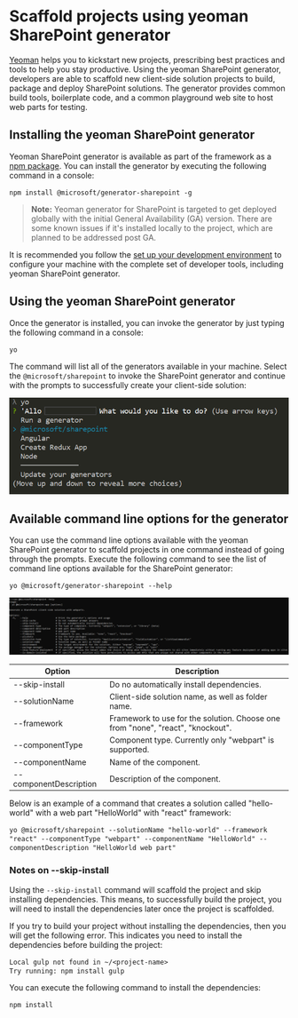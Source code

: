 # Scaffold projects using yeoman SharePoint generator

[Yeoman](http://yeoman.io/) helps you to kickstart new projects, prescribing best practices and tools to help you stay productive. Using the yeoman SharePoint generator, developers are able to scaffold new client-side solution projects to build, package and deploy SharePoint solutions. The generator provides common build tools, boilerplate code, and a common playground web site to host web parts for testing.

## Installing the yeoman SharePoint generator

Yeoman SharePoint generator is available as part of the framework as a [npm package](https://www.npmjs.com/package/@microsoft/generator-sharepoint). You can install the generator by executing the following command in a console:

```
npm install @microsoft/generator-sharepoint -g
```

>**Note:** Yeoman generator for SharePoint is targeted to get deployed globally with the initial General Availability (GA) version. There are some known issues if it's installed locally to the project, which are planned to be addressed post GA.

It is recommended you follow the [set up your development environment](../spfx/set-up-your-development-environment.md) to configure your machine with the complete set of developer tools, including yeoman SharePoint generator. 

## Using the yeoman SharePoint generator

Once the generator is installed, you can invoke the generator by just typing the following command in a console:

```
yo
```

The command will list all of the generators available in your machine. Select the `@microsoft/sharepoint` to invoke the SharePoint generator and continue with the prompts to successfully create your client-side solution:

![yeoman SharePoint generator](../../images/yeoman-sp-generator.png)

## Available command line options for the generator

You can use the command line options available with the yeoman SharePoint generator to scaffold projects in one command instead of going through the prompts. Execute the following command to see the list of  command line options available for the SharePoint generator:

```
yo @microsoft/generator-sharepoint --help
```

![yeoman SharePoint generator command line options](../../images/yeoman-sp-cmdline-options.png)

Option | Description 
-----|------
--skip-install|Do no automatically install dependencies.
--solutionName|Client-side solution name, as well as folder name.
--framework|Framework to use for the solution. Choose one from "none", "react", "knockout".
--componentType|Component type. Currently only "webpart" is supported.
--componentName|Name of the component.
--componentDescription|Description of the component.

Below is an example of a command that creates a solution called "hello-world" with a web part "HelloWorld" with "react" framework:

```
yo @microsoft/sharepoint --solutionName "hello-world" --framework "react" --componentType "webpart" --componentName "HelloWorld" --componentDescription "HelloWorld web part"
```

### Notes on --skip-install 

Using the `--skip-install` command will scaffold the project and skip installing dependencies. This means, to successfully build the project, you will need to install the dependencies later once the project is scaffolded. 

If you try to build your project without installing the dependencies, then you will get the following error. This indicates you need to install the dependencies before building the project:

```
Local gulp not found in ~/<project-name>
Try running: npm install gulp
```

You can execute the following command to install the dependencies:

```
npm install
```
